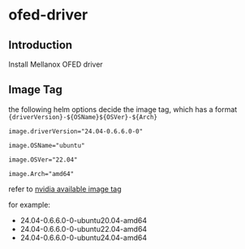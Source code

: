 # ofed-driver

## Introduction

Install Mellanox OFED driver

## Image Tag 

the following helm options decide the image tag, which has a format `{driverVersion}-${OSName}${OSVer}-${Arch}`

`image.driverVersion="24.04-0.6.6.0-0"`

`image.OSName="ubuntu"`

`image.OSVer="22.04"`

`image.Arch="amd64"`

refer to [nvidia available image tag](https://catalog.ngc.nvidia.com/orgs/nvidia/teams/mellanox/containers/doca-driver/tags)

for example:
- 24.04-0.6.6.0-0-ubuntu20.04-amd64
- 24.04-0.6.6.0-0-ubuntu22.04-amd64
- 24.04-0.6.6.0-0-ubuntu24.04-amd64
